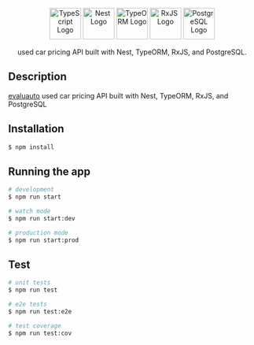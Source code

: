 <p align="center">
  <a href="http://nestjs.com/" target="blank"><img src="https://raw.githubusercontent.com/vidalpaul/imgs/14707be7244890ae40687091b079054d59d17dd5/typescriptlang-icon.svg?token=AN7MEJCRD5YJ2TW4CWDOL43BDLBEK" width="64" alt="TypeScript Logo" /></a>
  <a href="http://nestjs.com/" target="blank"><img src="https://raw.githubusercontent.com/vidalpaul/imgs/14707be7244890ae40687091b079054d59d17dd5/nestjs-icon.svg?token=AN7MEJCFCGUFN6N2CQM7TDDBDLBBE" width="64" alt="Nest Logo" /></a>
  <a href="http://nestjs.com/" target="blank"><img src="https://github.com/vidalpaul/imgs/blob/main/typeorm.png?raw=true" width="64" alt="TypeORM Logo" /></a>
  <a href="http://nestjs.com/" target="blank"><img src="https://github.com/vidalpaul/imgs/blob/main/rxjs64.png?raw=true" width="64" alt="RxJS Logo" /></a>
  <a href="http://nestjs.com/" target="blank"><img src="https://raw.githubusercontent.com/vidalpaul/imgs/14707be7244890ae40687091b079054d59d17dd5/postgresql-icon%20(1).svg?token=AN7MEJFJZ5O7IKMCD6KIDKLBDLBJE" width="64" alt="PostgreSQL Logo" /></a>
</p>


  <p align="center">used car pricing API built with Nest, TypeORM, RxJS, and PostgreSQL.</p>
    <p align="center">


## Description

[evaluauto](https://github.com/vidalpaul/evaluauto) used car pricing API built with Nest, TypeORM, RxJS, and PostgreSQL

## Installation

```bash
$ npm install
```

## Running the app

```bash
# development
$ npm run start

# watch mode
$ npm run start:dev

# production mode
$ npm run start:prod
```

## Test

```bash
# unit tests
$ npm run test

# e2e tests
$ npm run test:e2e

# test coverage
$ npm run test:cov
```
